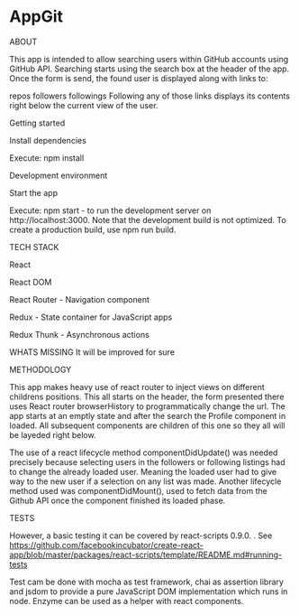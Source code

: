 # AppGit

ABOUT

This app is intended to allow searching users within GitHub accounts using GitHub API. Searching starts using the search box at the header of the app. Once the form is send, the found user is displayed along with links to:

 repos
 followers
 followings
Following any of those links displays its contents right below the current view of the user.

Getting started

Install dependencies

Execute:  npm install

Development environment

Start the app

Execute: npm start - to run the development server on http://localhost:3000.
Note that the development build is not optimized.
To create a production build, use npm run build.


TECH STACK

React

React DOM

React Router - Navigation component

Redux - State container for JavaScript apps

Redux Thunk - Asynchronous actions



WHATS MISSING
 It will be improved for sure

METHODOLOGY

This app makes heavy use of react router to inject views on different childrens positions. This all starts on the header, the form presented there uses React router browserHistory to programmatically change the url. The app starts at an emptly state and after the search the Profile component in loaded. All subsequent components are children of this one so they all will be layeded right below.

The use of a react lifecycle method componentDidUpdate() was needed precisely because selecting users in the followers or following listings had to change the already loaded user. Meaning the loaded user had to give way to the new user if a selection on any list was made. Another lifecycle method used was componentDidMount(), used to fetch data from the Github API once the component finished its loaded phase.

TESTS

 However, a basic testing it can be covered by react-scripts 0.9.0. . See https://github.com/facebookincubator/create-react-app/blob/master/packages/react-scripts/template/README.md#running-tests


 Test cam be done with mocha as test framework, chai as assertion library and jsdom to provide a pure JavaScript DOM implementation which runs in node.  Enzyme can be used as a helper with react components.
